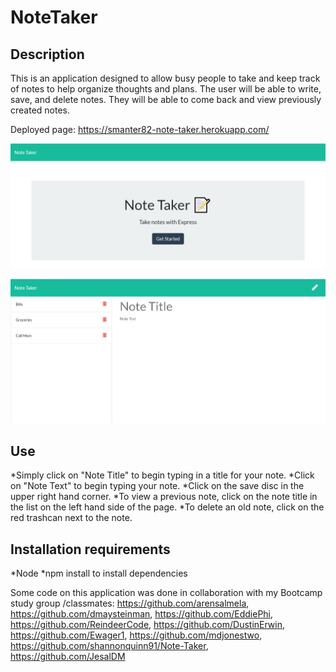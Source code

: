 # NoteTaker
## Description

This is an application designed to allow busy people to take and keep track of notes to help organize thoughts and plans.  The user will be able to write, save, and delete notes.  They will be able to come back and view previously created notes.

Deployed page:  https://smanter82-note-taker.herokuapp.com/

![Home Page](./public/Assets/homeScreenshot.png)

![Notes Page](./public/Assets/notesScreenshot.png)

## Use

*Simply click on "Note Title" to begin typing in a title for your note.
*Click on "Note Text" to begin typing your note.
*Click on the save disc in the upper right hand corner.
*To view a previous note, click on the note title in the list on the left hand side of the page.
*To delete an old note, click on the red trashcan next to the note.

## Installation requirements
*Node
*npm install to install dependencies


Some code on this application was done in collaboration with my Bootcamp study group /classmates: https://github.com/arensalmela, https://github.com/dmaysteinman, https://github.com/EddiePhi, https://github.com/ReindeerCode, https://github.com/DustinErwin, https://github.com/Ewager1, https://github.com/mdjonestwo, https://github.com/shannonquinn91/Note-Taker, https://github.com/JesalDM
